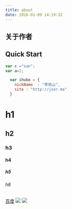 ```yaml
---
title: about
date: 2016-01-09 14:19:32
---
```

## 关于作者

## Quick Start

```javascript
var c ="san";
var a=2;
```
```javascript
  var ihubo = {
    nickName  : "草依山",
    site : "http://jser.me"
  }
```
# h1
## h2
### h3
#### h4
##### h5
###### h6

[百度](http://www.baidu.com)
![](images/music2.jpg)
![](https://img13.360buyimg.com/vclist/jfs/t1963/112/1875499326/34668/1e90338f/56e287abN3e989157.jpg)
